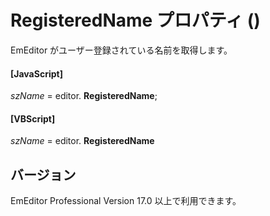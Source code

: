 # RegisteredName プロパティ ()

EmEditor がユーザー登録されている名前を取得します。

#### \[JavaScript\]

_szName_ = editor. **RegisteredName**;

#### \[VBScript\]

_szName_ = editor. **RegisteredName**

## バージョン

EmEditor Professional Version 17.0 以上で利用できます。